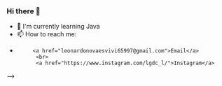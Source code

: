 ### Hi there 👋


- 🌱 I'm currently learning Java
- 📫 How to reach me: 
-    
           <a href="leonardonovaesvivi65997@gmail.com">Email</a>
            <br>
            <a href="https://www.instagram.com/lgdc_l/">Instagram</a>
      
-->
